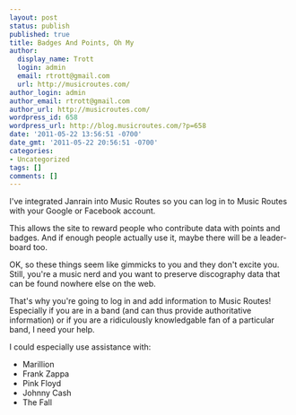 ```yaml
---
layout: post
status: publish
published: true
title: Badges And Points, Oh My
author:
  display_name: Trott
  login: admin
  email: rtrott@gmail.com
  url: http://musicroutes.com/
author_login: admin
author_email: rtrott@gmail.com
author_url: http://musicroutes.com/
wordpress_id: 658
wordpress_url: http://blog.musicroutes.com/?p=658
date: '2011-05-22 13:56:51 -0700'
date_gmt: '2011-05-22 20:56:51 -0700'
categories:
- Uncategorized
tags: []
comments: []
---
```

<p>I've integrated Janrain into Music Routes so you can log in to Music Routes with your Google or Facebook account.</p>
<p>This allows the site to reward people who contribute data with points and badges.  And if enough people actually use it, maybe there will be a leader-board too.</p>
<p>OK, so these things seem like gimmicks to you and they don't excite you.  Still, you're a music nerd and you want to preserve discography data that can be found nowhere else on the web.</p>
<p>That's why you're going to log in and add information to Music Routes!  Especially if you are in a band (and can thus provide authoritative information) or if you are a ridiculously knowledgable fan of a particular band, I need your help.</p>
<p>I could especially use assistance with:</p>
<ul>
<li>Marillion</li>
<li>Frank Zappa</li>
<li>Pink Floyd</li>
<li>Johnny Cash</li>
<li>The Fall</li>
</ul>
